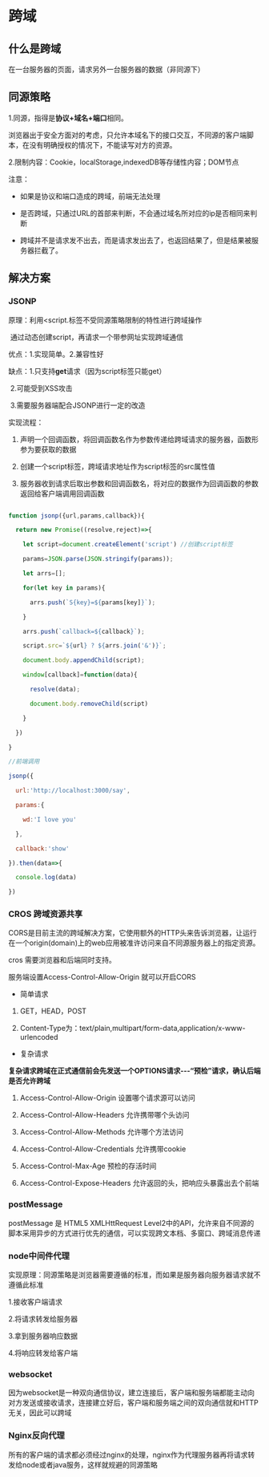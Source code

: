 #  跨域



## 什么是跨域



在一台服务器的页面，请求另外一台服务器的数据（非同源下）



## 同源策略



1.同源，指得是****协议+域名+端口****相同。



浏览器出于安全方面对的考虑，只允许本域名下的接口交互，不同源的客户端脚本，在没有明确授权的情况下，不能读写对方的资源。



2.限制内容：Cookie，localStorage,indexedDB等存储性内容；DOM节点



注意：



- 如果是协议和端口造成的跨域，前端无法处理

- 是否跨域，只通过URL的首部来判断，不会通过域名所对应的ip是否相同来判断

- 跨域并不是请求发不出去，而是请求发出去了，也返回结果了，但是结果被服务器拦截了。



## 解决方案



### JSONP



原理：利用<script.标签不受同源策略限制的特性进行跨域操作



​       通过动态创建script，再请求一个带参网址实现跨域通信



优点：1.实现简单。2.兼容性好



缺点：1.只支持**get**请求（因为script标签只能get）



​       2.可能受到XSS攻击



​       3.需要服务器端配合JSONP进行一定的改造



实现流程：



1. 声明一个回调函数，将回调函数名作为参数传递给跨域请求的服务器，函数形参为要获取的数据

2. 创建一个script标签，跨域请求地址作为script标签的src属性值

3. 服务器收到请求后取出参数和回调函数名，将对应的数据作为回调函数的参数返回给客户端调用回调函数



```js

function jsonp({url,params,callback}){

  return new Promise((resolve,reject)=>{

​    let script=document.createElement('script') //创建script标签

​    params=JSON.parse(JSON.stringify(params));

​    let arrs=[];

​    for(let key in params){

​      arrs.push(`S{key}=${params[key]}`);

​    }

​    arrs.push(`callback=${callback}`);

​    script.src=`${url} ? ${arrs.join('&')}`;

​    document.body.appendChild(script);

​    window[callback]=function(data){

​      resolve(data);

​      document.body.removeChild(script)

​    }

  })

}

//前端调用

jsonp({

  url:'http://localhost:3000/say',

  params:{

​    wd:'I love you'

  },

  callback:'show'

}).then(data=>{

  console.log(data)

})

```



### CROS 跨域资源共享



CORS是目前主流的跨域解决方案，它使用额外的HTTP头来告诉浏览器，让运行在一个origin(domain)上的web应用被准许访问来自不同源服务器上的指定资源。



cros 需要浏览器和后端同时支持。



服务端设置Access-Control-Allow-Origin 就可以开启CORS



- 简单请求



1. GET，HEAD，POST



2. Content-Type为：text/plain,multipart/form-data,application/x-www-urlencoded



- 复杂请求



 **复杂请求跨域在正式通信前会先发送一个OPTIONS请求---“预检”请求，确认后端是否允许跨域**



1. Access-Control-Allow-Origin 设置哪个请求源可以访问

2. Access-Control-Allow-Headers 允许携带哪个头访问

3. Access-Control-Allow-Methods 允许哪个方法访问

4. Access-Control-Allow-Credentials 允许携带cookie

5. Access-Control-Max-Age 预检的存活时间

6. Access-Control-Expose-Headers 允许返回的头，把响应头暴露出去个前端



### postMessage



postMessage 是 HTML5 XMLHttRequest Level2中的API，允许来自不同源的脚本采用异步的方式进行优先的通信，可以实现跨文本档、多窗口、跨域消息传递



### node中间件代理



实现原理：同源策略是浏览器需要遵循的标准，而如果是服务器向服务器请求就不遵循此标准



1.接收客户端请求



2.将请求转发给服务器



3.拿到服务器响应数据



4.将响应转发给客户端



### websocket



因为websocket是一种双向通信协议，建立连接后，客户端和服务端都能主动向对方发送或接收请求，连接建立好后，客户端和服务端之间的双向通信就和HTTP无关，因此可以跨域



### Nginx反向代理



所有的客户端的请求都必须经过nginx的处理，nginx作为代理服务器再将请求转发给node或者java服务，这样就规避的同源策略